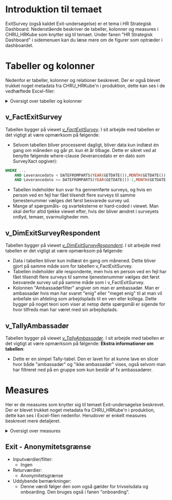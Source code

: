 # Introduktion til temaet
ExitSurvey (også kaldet Exit-undersøgelse) er et tema i HR Strategisk Dashboard. Nedenstående beskriver de tabeller, kolonner og measures i CHRU_HRKube som knytter sig til temaet. Under fanen "HR Strategisk Dashboard" i sidemenuen kan du læse mere om de figurer som optræder i dashboardet.

# Tabeller og kolonner
Nedenfor er tabeller, kolonner og relationer beskrevet. Der er også blevet trukket noget metadata fra CHRU_HRKube'n i produktion, dette kan ses i de vedhæftede Excel-filer:

<details><summary markdown="span">Oversigt over tabeller og kolonner</summary>
<b>Tabeller</b>
<center>
<iframe width="100%" height="400" frameborder="0" scrolling="no" src="https://regionh-my.sharepoint.com/personal/stefan_sajin-henningsen_regionh_dk/_layouts/15/Doc.aspx?sourcedoc={01de42f3-df69-45a9-ba70-a4e8ffee9f9a}&action=embedview&wdAllowInteractivity=False&Item=Exit_unders%C3%B8gelse_Tabeller&wdHideGridlines=True&wdInConfigurator=True&wdInConfigurator=True"></iframe>
</center>
<br>
 
<b>Kolonner</b>
<center>
<iframe width="100%" height="500" frameborder="0" scrolling="no" src="https://regionh-my.sharepoint.com/personal/stefan_sajin-henningsen_regionh_dk/_layouts/15/Doc.aspx?sourcedoc={01de42f3-df69-45a9-ba70-a4e8ffee9f9a}&action=embedview&wdAllowInteractivity=False&Item=Exit_unders%C3%B8gelse_Kolonner&wdHideGridlines=True&wdInConfigurator=True&wdInConfigurator=True"></iframe>
</center>
<br>

<b>Relationer</b>
<center>
<iframe width="100%" height="150" frameborder="0" scrolling="no" src="https://regionh-my.sharepoint.com/personal/stefan_sajin-henningsen_regionh_dk/_layouts/15/Doc.aspx?sourcedoc={01de42f3-df69-45a9-ba70-a4e8ffee9f9a}&action=embedview&wdAllowInteractivity=False&Item=Exit_unders%C3%B8gelse_Relationer&wdHideGridlines=True&wdInConfigurator=True&wdInConfigurator=True"></iframe>
</center>
</details>  

## v_FactExitSurvey
Tabellen bygger på viewet [*v_FactExitSurvey*](https://github.com/DataOgDigitalisering/versionsstyringViews/blob/Produktion/viewFolder/v_FactExitSurvey.sql). I sit arbejde med tabellen er det vigtigt at være opmærksom på følgende:
- Selvom tabellen bliver processeret dagligt, bliver data kun indlæst én gang om måneden og går pt. kun ét år tilbage. Dette er sikret ved at benytte følgende where-clause (leverancedato er en dato som SurveyXact opgiver):
```sql
WHERE ...
    AND Leverancedato < DATEFROMPARTS(YEAR(GETDATE()),MONTH(GETDATE()),1)
    AND Leverancedato >= DATEFROMPARTS(YEAR(GETDATE())-1,MONTH(GETDATE()),1)
```
- Tabellen indeholder kun svar fra gennemførte surveys, og hvis en person ved en fejl har fået tilsendt flere surveys til samme tjenestenummer vælges det først besvarede survey ud.
- Mange af spørgsmåls- og svarteksterne er hard-coded i viewet. Man skal derfor altid tjekke viewet efter, hvis der bliver ændret i surveyets ordlyd, temaer, svarmuligheder mm.

## v_DimExitSurveyRespondent
Tabellen bygger på viewet [*v_DimExitSurveyRespondent*](https://github.com/DataOgDigitalisering/versionsstyringViews/blob/Produktion/viewFolder/v_DimExitSurveyRespondent.sql). I sit arbejde med tabellen er det vigtigt at være opmærksom på følgende:
- Data i tabellen bliver kun indlæst én gang om månened. Dette bliver gjort  på samme måde som for tabellen v_FactExitSurvey.
- Tabellen indeholder alle respondente, men hvis en person ved en fejl har fået tilsendt flere surveys til samme tjenestenummer vælges det først besvarede survey ud på samme måde som i v_FactExitSurvey.
- Kolonnen "Ambassadørfilter" angiver om man er ambassadør. Man er ambassadør hvis man har svaret "enig" eller "meget enig" til at man vil anbefale sin afdeling som arbejdsplads til en ven eller kollega. Dette bygger på noget teori som viser at netop dette spørgsmål er sigende for hvor tilfreds man har været med sin arbejdsplads.

## v_TallyAmbassadør
Tabellen bygger på viewet [*v_TallyAmbassadør*](https://github.com/DataOgDigitalisering/versionsstyringViews/blob/Produktion/viewFolder/v_TallyAmbassad%C3%B8r.sql). I sit arbejde med tabellen er det vigtigt at være opmærksom på følgende:
**Ekstra informationer om tabellen**:
- Dette er en simpel Tally-tabel. Den er lavet for at kunne lave en slicer hvor både "ambassadør" og "ikke ambassadør" vises, også selvom man har filtreret ned på en gruppe som kun består af fx ambassadører.

# Measures
Her er de measures som knytter sig til temaet Exit-undersøgelse beskrevet. Der er blevet trukket noget metadata fra CHRU_HRKube'n i produktion, dette kan ses i Excel-filen nedenfor. Herudover er enkelt measures beskrevet mere detaljeret.

<details><summary markdown="span">Oversigt over measures</summary>
<b>Measures</b>
<center>
<iframe width="100%" height="800" frameborder="0" scrolling="no" src="https://regionh-my.sharepoint.com/personal/stefan_sajin-henningsen_regionh_dk/_layouts/15/Doc.aspx?sourcedoc={01de42f3-df69-45a9-ba70-a4e8ffee9f9a}&action=embedview&wdAllowInteractivity=False&Item=Exit_unders%C3%B8gelse_Measures&wdHideGridlines=True&wdInConfigurator=True&wdInConfigurator=True"></iframe>
</center>
</details>  

## Exit - Anonymitetsgrænse
- Inputværdier/filter:
  - Ingen
- Returværdier:
  - Anonymitetsgrænse
- Uddybende bemærkninger:
  - Denne værdi følger den som også gælder for trivselsdata og onboarding. Den bruges også i fanen "onboarding".
